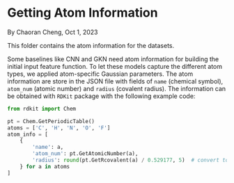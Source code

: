 # Getting Atom Information

By Chaoran Cheng, Oct 1, 2023

This folder contains the atom information for the datasets.

Some baselines like CNN and GKN need atom information for building the initial input feature function. To let these models capture the different atom types, we applied atom-specific Gaussian parameters. The atom information are store in the JSON file with fields of `name` (chemical symbol), `atom_num` (atomic number) and `radius` (covalent radius). The information can be obtained with `RDKit` package with the following example code:

```python
from rdkit import Chem

pt = Chem.GetPeriodicTable()
atoms = ['C', 'H', 'N', 'O', 'F']
atom_info = [
    {
        'name': a,
        'atom_num': pt.GetAtomicNumber(a),
        'radius': round(pt.GetRcovalent(a) / 0.529177, 5)  # convert to Bohr
    } for a in atoms
]
```
